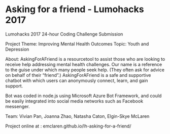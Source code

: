 # Asking for a friend - Lumohacks 2017


Lumohacks 2017 24-hour Coding Challenge Submission 

Project Theme: Improving Mental Health Outcomes
Topic: Youth and Depression

About:
AskingForAFriend is a resourcetool to assist those who are looking to receive help addressing mental health challenges. Our name is a reference to the guise under which many people seek help. (They often ask for advice on behalf of their “friend”.) AskingForAFriend is a safe and supportive chatbot with which users can anonymously connect, learn, and gain support.

Bot was coded in node.js using Microsoft Azure Bot Framework, and could be easily integrated into social media networks such as Facebook messenger. 

Team: Vivian Pan, Joanna Zhao, Natasha Caton, Elgin-Skye McLaren

Project online at : emclaren.github.io/lh-asking-for-a-friend/

